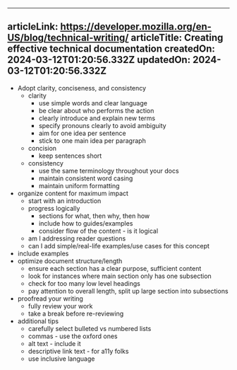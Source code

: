 -----------------------
articleLink: https://developer.mozilla.org/en-US/blog/technical-writing/
articleTitle: Creating effective technical documentation
createdOn: 2024-03-12T01:20:56.332Z
updatedOn: 2024-03-12T01:20:56.332Z
-----------------------

- Adopt clarity, conciseness, and consistency
  - clarity
    - use simple words and clear language
    - be clear about who performs the action
    - clearly introduce and explain new terms
    - specify pronouns clearly to avoid ambiguity
    - aim for one idea per sentence
    - stick to one main idea per paragraph
  - concision
    - keep sentences short
  - consistency
    - use the same terminology throughout your docs
    - maintain consistent word casing
    - maintain uniform formatting
- organize content for maximum impact
  - start with an introduction
  - progress logically
    - sections for what, then why, then how
    - include how to guides/examples
    - consider flow of the content - is it logical
  - am I addressing reader questions
  - can I add simple/real-life examples/use cases for this concept
- include examples
- optimize document structure/length
  - ensure each section has a clear purpose, sufficient content
  - look for instances where main section only has one subsection
  - check for too many low level headings
  - pay attention to overall length, split up large section into subsections
- proofread your writing
  - fully review your work
  - take a break before re-reviewing
- additional tips
  - carefully select bulleted vs numbered lists
  - commas - use the oxford ones
  - alt text - include it
  - descriptive link text - for a11y folks
  - use inclusive language